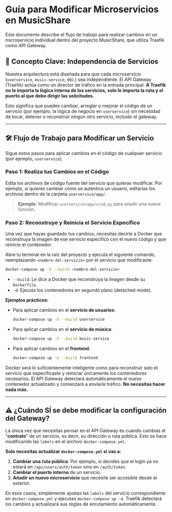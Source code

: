 # Guía para Modificar Microservicios en MusicShare

Este documento describe el flujo de trabajo para realizar cambios en un microservicio individual dentro del proyecto MusicShare, que utiliza Traefik como API Gateway.

## 📖 Concepto Clave: Independencia de Servicios

Nuestra arquitectura está diseñada para que cada microservicio (`userservice`, `music-service`, etc.) sea independiente. El API Gateway (Traefik) actúa como un director de tráfico en la entrada principal. **A Traefik no le importa la lógica interna de los servicios, solo le importa la ruta y el puerto al que debe dirigir las solicitudes.**

Esto significa que puedes cambiar, arreglar o mejorar el código de un servicio (por ejemplo, la lógica de negocio en `userservice`) sin necesidad de tocar, detener o reconstruir ningún otro servicio, incluido el gateway.

-----

## 🛠️ Flujo de Trabajo para Modificar un Servicio

Sigue estos pasos para aplicar cambios en el código de cualquier servicio (por ejemplo, `userservice`).

### Paso 1: Realiza tus Cambios en el Código

Edita los archivos de código fuente del servicio que quieras modificar. Por ejemplo, si quieres cambiar cómo se autentica un usuario, editarías los archivos dentro de la carpeta `userservice/app/`.

> **Ejemplo**: Modificar `userservice/app/crud.py` para añadir una nueva función.

### Paso 2: Reconstruye y Reinicia el Servicio Específico

Una vez que hayas guardado tus cambios, necesitas decirle a Docker que reconstruya la imagen de ese servicio específico con el nuevo código y que reinicie el contenedor.

Abre tu terminal en la raíz del proyecto y ejecuta el siguiente comando, reemplazando `<nombre-del-servicio>` por el servicio que modificaste:

```bash
docker-compose up -d --build <nombre-del-servicio>
```

  * `--build`: Le dice a Docker que reconstruya la imagen desde su `Dockerfile`.
  * `-d`: Ejecuta los contenedores en segundo plano (detached mode).

**Ejemplos prácticos:**

  * Para aplicar cambios en el **servicio de usuarios**:
    ```bash
    docker-compose up -d --build userservice
    ```
  * Para aplicar cambios en el **servicio de música**:
    ```bash
    docker-compose up -d --build music-service
    ```
  * Para aplicar cambios en el **frontend**:
    ```bash
    docker-compose up -d --build frontend
    ```

Docker será lo suficientemente inteligente como para reconstruir solo el servicio que especificaste y reiniciar únicamente los contenedores necesarios. El API Gateway detectará automáticamente el nuevo contenedor actualizado y comenzará a enviarle tráfico. **No necesitas hacer nada más.**

-----

## ⚠️ ¿Cuándo SÍ se debe modificar la configuración del Gateway?

La única vez que necesitas pensar en el API Gateway es cuando cambias el "**contrato**" de un servicio, es decir, su dirección o ruta pública. Esto se hace modificando las `labels` en el archivo `docker-compose.yml`.

**Solo necesitas actualizar `docker-compose.yml` si vas a:**

1.  **Cambiar una ruta pública**: Por ejemplo, si decides que el login ya no estará en `/api/users/auth/token` sino en `/auth/token`.
2.  **Cambiar el puerto interno** de un servicio.
3.  **Añadir un nuevo microservicio** que necesite ser accesible desde el exterior.

En esos casos, simplemente ajustas las `labels` del servicio correspondiente en `docker-compose.yml` y ejecutas `docker-compose up -d`. Traefik detectará los cambios y actualizará sus reglas de enrutamiento automáticamente.